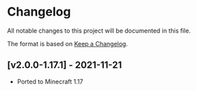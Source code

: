 # Changelog
All notable changes to this project will be documented in this file.

The format is based on [Keep a Changelog].

## [v2.0.0-1.17.1] - 2021-11-21
- Ported to Minecraft 1.17

[Keep a Changelog]: https://keepachangelog.com/en/1.0.0/

